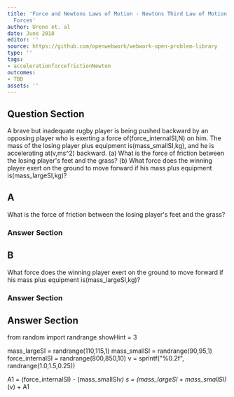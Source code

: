 ```yaml
---
title: 'Force and Newtons Laws of Motion - Newtons Third Law of Motion: Symmetry in
  Forces'
author: Urone et. al
date: June 2018
editor: ''
source: https://github.com/openwebwork/webwork-open-problem-library
type: ''
tags:
- accelerationforcefrictionNewton
outcomes:
- TBD
assets: ''
---
```


## Question Section 

A brave but inadequate rugby player is being pushed backward by an opposing player who is exerting a force of(force_internalSI,N) on him. The mass of the losing player plus equipment is(mass_smallSI,kg), and he is accelerating at(v,ms^2) backward.
(a) What is the force of friction between the losing player's feet and the grass? 
(b) What force does the winning player exert on the ground to move forward if his mass plus equipment is(mass_largeSI,kg)?

## A
What is the force of friction between the losing player's feet and the grass? 
### Answer Section
## B
What force does the winning player exert on the ground to move forward if his mass plus equipment is(mass_largeSI,kg)?
### Answer Section


## Answer Section

from random import randrange
showHint = 3

mass_largeSI = randrange(110,115,1)
mass_smallSI = randrange(90,95,1)
force_internalSI = randrange(800,850,10)
v = sprintf("%0.2f", randrange(1.0,1.5,0.25))

A1 = (force_internalSI) - (mass_smallSI*v)
s = (mass_largeSI + mass_smallSI)*(v) + A1